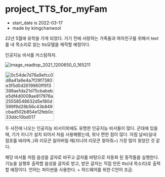 # project_TTS_for_myFam

* start_date is 2022-03-17
* made by kimgchanwool

22년 5월에 유학을 가게 되었다.
가기 전에 사랑하는 가족들과 여자친구를 위해서 text를 내 목소리로 읽는 tts모델을 제작할 예정이다.


인공지능 비서를 커스텀하자.

![image_readtop_2021_1200650_0_165211](https://user-images.githubusercontent.com/75162749/158728294-12b99d85-eb21-45d4-b29c-452cacddc84a.jpg)




<img width="158" alt="0c54de7d78a9efcc0d8a41a6e4a7f29f7380e3f5d0d2619960ff913388ae1da21d75cbabebe5df4d0008ae817976a25558548632d5e180d599f9d28b56c43b849cbad502b854e12feb0c33ddc10bd017" src="https://user-images.githubusercontent.com/75162749/158728127-bc71aaae-d7f4-4bd7-a061-dfea89d6c19e.png">


두 사진에 나오는 인공지능 비서이외에도 유명한 인공지능 비서들이 많다.
군대에 있을 때, 기가 지니가 설치 되어서 처음 사용해봤는데, 워낙 편한 점이 많다.
아침 날씨(실내 점호를 바라며..)와 리모콘 잃어버릴 때(지니야 리모콘 찾아줘~) 가장 많이 찾았던 것 같다.

해당 비서들 처럼 음성을 글자로 바꾸고 글자를 바탕으로 자동화 된 동작들을 실행한다.
기능을 실행후 출력할 음성을 글자로 받고,
받은 글자는 직접 만든 tts(내 목소리)로 출력할 예정이다.
언어는 파이썬을 사용한다. + 하드웨어를 위한 C언어 조금.
